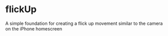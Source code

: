 flickUp
=======

A simple foundation for creating a flick up movement similar to the camera on the iPhone homescreen